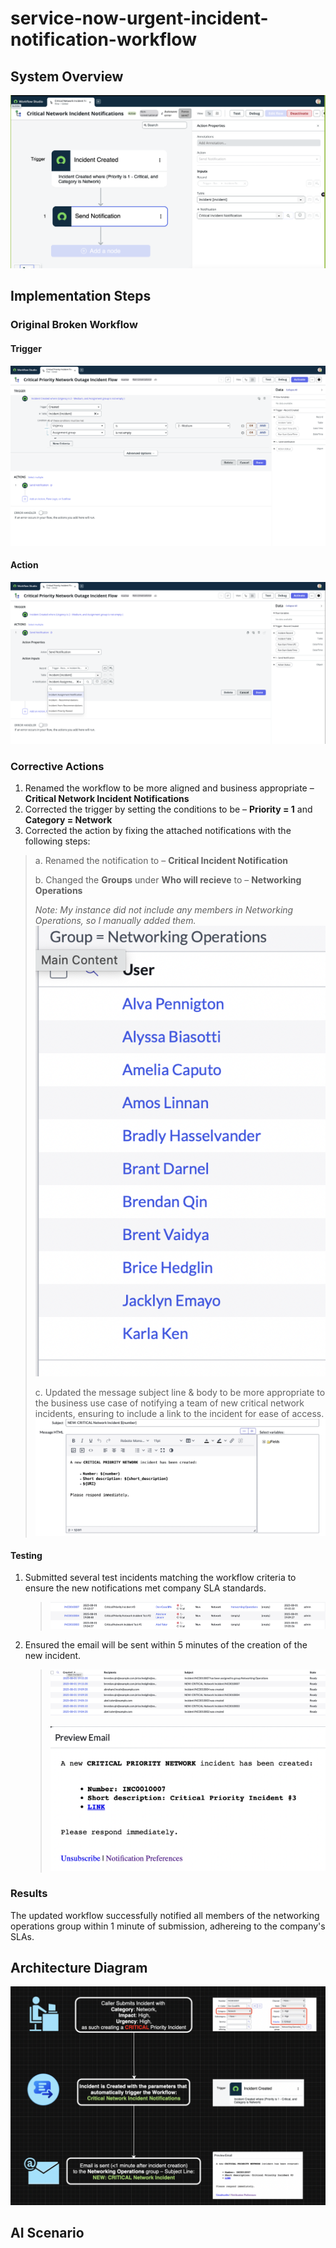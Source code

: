 # service-now-urgent-incident-notification-workflow
## System Overview
![Workflow Diagram](https://github.com/BerlynseaTyler/service-now-urgent-incident-notification-workflow/blob/main/Images/Overview%20of%20Critical%20Network%20Incident%20Flow.png?raw=true)

## Implementation Steps

### Original Broken Workflow
#### Trigger
![Original Trigger](https://github.com/BerlynseaTyler/service-now-urgent-incident-notification-workflow/blob/main/Images/og_kura_wl1_flow_-_trigger.png?raw=true)
#### Action 
![Orignal Action](https://github.com/BerlynseaTyler/service-now-urgent-incident-notification-workflow/blob/main/Images/og_kura_wl1_flow_-_action.png?raw=true)

### Corrective Actions
1. Renamed the workflow to be more aligned and business appropriate – **Critical Network Incident Notifications**
2. Corrected the trigger by setting the conditions to be – **Priority = 1** and **Category = Network**
3. Corrected the action by fixing the attached notifications with the following steps:

> a. Renamed the notification to – **Critical Incident Notification**
> 
> b. Changed the **Groups** under **Who will recieve** to – **Networking Operations**
> 
> *Note: My instance did not include any members in Networking Operations, so I manually added them.*
> ![Networking Group Members](https://github.com/BerlynseaTyler/service-now-urgent-incident-notification-workflow/blob/main/Images/Networking%20Group%20Members.png?raw=true)
>
> c. Updated the message subject line & body to be more appropriate to the business use case of notifying a team of new critical network incidents, ensuring to include a link to the incident for ease of access.
>  ![Message Body](https://github.com/BerlynseaTyler/service-now-urgent-incident-notification-workflow/blob/main/Images/Notification%20Message%20Body.png?raw=true)

#### Testing 
1. Submitted several test incidents matching the workflow criteria to ensure the new notifications met company SLA standards.
   > ![Test Incidents](https://github.com/BerlynseaTyler/service-now-urgent-incident-notification-workflow/blob/main/Images/Test%20Incidents.png?raw=true)
2. Ensured the email will be sent within 5 minutes of the creation of the new incident.
   > ![Email Confirmations](https://github.com/BerlynseaTyler/service-now-urgent-incident-notification-workflow/blob/main/Images/Email%20Confirmations.png?raw=true)
   > 
   > ![Email Preview](https://github.com/BerlynseaTyler/service-now-urgent-incident-notification-workflow/blob/main/Images/Email%20Preview.png?raw=true) 

### Results 
The updated workflow successfully notified all members of the networking operations group within 1 minute of submission, adhereing to the company's SLAs.

## Architecture Diagram

![Diagram](https://github.com/BerlynseaTyler/service-now-urgent-incident-notification-workflow/blob/main/Diagram.png?raw=true)


## AI Scenario

